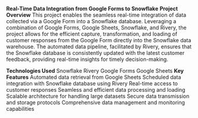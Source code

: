 **Real-Time Data Integration from Google Forms to Snowflake**
**Project Overview**
This project enables the seamless real-time integration of data collected via a Google Form into a Snowflake database. Leveraging a combination of Google Forms, Google Sheets, 
Snowflake, and Rivery, the project allows for the efficient capture, transformation, and loading of customer responses from the Google Form directly into the Snowflake data warehouse. 
The automated data pipeline, facilitated by Rivery, ensures that the Snowflake database is consistently updated with the latest customer feedback, providing real-time insights for timely decision-making.

**Technologies Used**
Snowflake
Rivery
Google Forms
Google Sheets
**Key Features**
Automated data retrieval from Google Sheets
Scheduled data integration with Snowflake database using Rivery
Real-time access to customer responses
Seamless and efficient data processing and loading
Scalable architecture for handling large datasets
Secure data transmission and storage protocols
Comprehensive data management and monitoring capabilities

